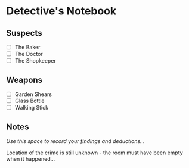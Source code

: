 # Detective's Notebook

## Suspects
- [ ] The Baker
- [ ] The Doctor
- [ ] The Shopkeeper

## Weapons
- [ ] Garden Shears
- [ ] Glass Bottle
- [ ] Walking Stick

## Notes
*Use this space to record your findings and deductions...*

Location of the crime is still unknown - the room must have been empty when it happened...
